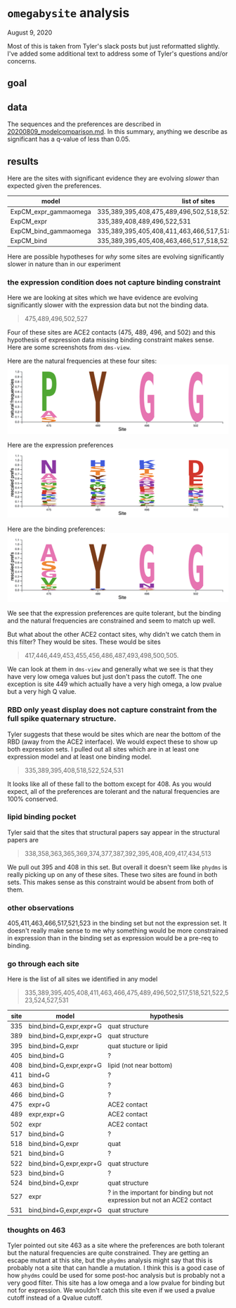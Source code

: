 # `omegabysite` analysis

August 9, 2020

Most of this is taken from Tyler's slack posts but just reformatted slightly.
I've added some additional text to address some of Tyler's questions and/or concerns.

## goal

## data

The sequences and the preferences are described in [20200809_modelcomparison.md](20200809_modelcomparison.md).
In this summary, anything we describe as significant has a q-value of less than 0.05.

## results

Here are the sites with significant evidence they are evolving _slower_ than expected given the preferences.

model| list of sites
----|----
ExpCM_expr_gammaomega|335,389,395,408,475,489,496,502,518,522,524,527,531
ExpCM_expr|335,389,408,489,496,522,531
ExpCM_bind_gammaomega|335,389,395,405,408,411,463,466,517,518,521,522,523,524,531
ExpCM_bind|335,389,395,405,408,463,466,517,518,521,522,523,524,531

Here are possible hypotheses for _why_ some sites are evolving significantly slower in nature than in our experiment

### the expression condition does not capture binding constraint

Here we are looking at sites which we have evidence are evolving significantly slower with the expression data but not the binding data.

> 475,489,496,502,527

Four of these sites are ACE2 contacts (475, 489, 496, and 502) and this hypothesis of expression data missing binding constraint makes sense.
Here are some screenshots from `dms-view`.

Here are the natural frequencies at these four sites:
![](images/natural_ace2_contact.png)

Here are the expression preferences
![](images/expr_ace2_contact.png)

Here are the binding preferences:
![](images/bind_ace2_contact.png)

We see that the expression preferences are quite tolerant, but the binding and the natural frequencies are constrained and seem to match up well.

But what about the other ACE2 contact sites, why didn't we catch them in this filter? They would be sites.
These would be sites
 >417,446,449,453,455,456,486,487,493,498,500,505.

We can look at them in `dms-view` and generally what we see is that they have very low omega values but just don't pass the cutoff.
The one exception is site 449 which actually have a very high omega, a low pvalue but a very high Q value.


### RBD only yeast display does not capture constraint from the full spike quaternary structure.

Tyler suggests that these would be sites which are near the bottom of the RBD (away from the ACE2 interface).
We would expect these to show up both expression sets.
I pulled out all sites which are in at least one expression model and at least one binding model.

> 335,389,395,408,518,522,524,531

It looks like all of these fall to the bottom except for 408.
As you would expect, all of the preferences are tolerant and the natural frequencies are 100% conserved.

### lipid binding pocket

Tyler said that the sites that structural papers say appear in the structural papers are
> 338,358,363,365,369,374,377,387,392,395,408,409,417,434,513

We pull out 395 and 408 in this set.
But overall it doesn't seem like `phydms` is really picking up on any of these sites.
These two sites are found in both sets.
This makes sense as this constraint would be absent from both of them.

### other observations

405,411,463,466,517,521,523 in the binding set but not the expression set.
It doesn't really make sense to me why something would be more constrained in expression than in the binding set as expression would be a pre-req to binding.

### go through each site

Here is the list of all sites we identified in any model
> 335,389,395,405,408,411,463,466,475,489,496,502,517,518,521,522,523,524,527,531

site|model|hypothesis|
---|---|---|
335|bind,bind+G,expr,expr+G|quat structure|
389|bind,bind+G,expr,expr+G|quat structure
395|bind,bind+G,expr|quat stucture or lipid|
405|bind,bind+G|?
408|bind,bind+G,expr,expr+G|lipid (not near bottom)
411|bind+G|?
463|bind,bind+G|?
466|bind,bind+G|?
475|expr+G|ACE2 contact
489|expr,expr+G|ACE2 contact
502|expr|ACE2 contact
517|bind,bind+G|?
518|bind,bind+G,expr|quat
521|bind,bind+G|?
522|bind,bind+G,expr,expr+G|quat structure
523|bind,bind+G|?
524|bind,bind+G,expr|quat structure
527|expr|? in the important for binding but not expression but not an ACE2 contact
531|bind,bind+G,expr,expr+G|quat structure

### thoughts on 463

Tyler pointed out site 463 as a site where the preferences are both tolerant but the natural frequencies are quite constrained.
They are getting an escape mutant at this site, but the `phydms` analysis might say that this is probably not a site that can handle a mutation.
I think this is a good case of how `phydms` could be used for some post-hoc analysis but is probably not a very good filter.
This site has a low omega and a low pvalue for binding but not for expression.
We wouldn't catch this site even if we used a pvalue cutoff instead of a Qvalue cutoff.
